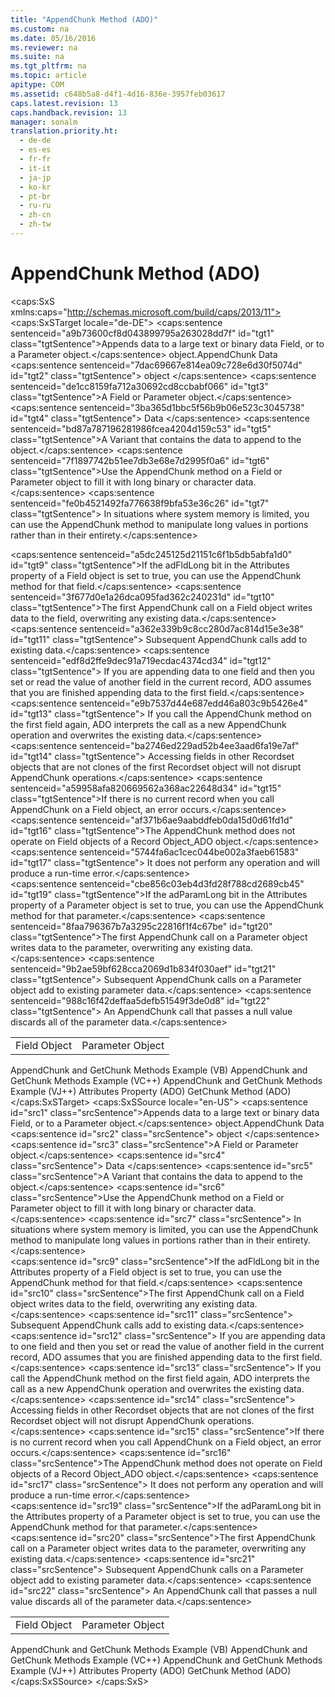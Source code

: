 ```yaml
---
title: "AppendChunk Method (ADO)"
ms.custom: na
ms.date: 05/16/2016
ms.reviewer: na
ms.suite: na
ms.tgt_pltfrm: na
ms.topic: article
apitype: COM
ms.assetid: c648b5a8-d4f1-4d16-836e-3957feb03617
caps.latest.revision: 13
caps.handback.revision: 13
manager: sonalm
translation.priority.ht: 
  - de-de
  - es-es
  - fr-fr
  - it-it
  - ja-jp
  - ko-kr
  - pt-br
  - ru-ru
  - zh-cn
  - zh-tw
---
```

# AppendChunk Method (ADO)
<?xml version="1.0" encoding="utf-8"?>
<caps:SxS xmlns:caps="http://schemas.microsoft.com/build/caps/2013/11">
  <caps:SxSTarget locale="de-DE">
    <developerReferenceWithSyntaxDocument xsi:schemaLocation="http://ddue.schemas.microsoft.com/authoring/2003/5 http://dduestorage.blob.core.windows.net/ddueschema/developer.xsd" xmlns="http://ddue.schemas.microsoft.com/authoring/2003/5" xmlns:xlink="http://www.w3.org/1999/xlink" xmlns:xsi="http://www.w3.org/2001/XMLSchema-instance">
      <introduction>
        <para>
          <caps:sentence sentenceid="a9b73600cf8d043899795a263028dd7f" id="tgt1" class="tgtSentence">Appends data to a large text or binary data <legacyLink xlink:href="b10a72fc-3c4b-4186-a70b-993dc9f7a092">Field</legacyLink>, or to a <legacyLink xlink:href="e010e794-7f0f-4026-8b5b-37328e437d63">Parameter</legacyLink> object.</caps:sentence>
        </para>
      </introduction>
      <syntaxSection>
        <legacySyntax>
object.AppendChunk Data</legacySyntax>
      </syntaxSection>
      <parameters>
        <content>
          <definitionTable>
            <definedTerm>
              <caps:sentence sentenceid="7dac69667e814ea09c728e6d30f5074d" id="tgt2" class="tgtSentence"> <legacyItalic>object</legacyItalic> </caps:sentence>
            </definedTerm>
            <definition>
              <para>
                <caps:sentence sentenceid="de1cc8159fa712a30692cd8ccbabf066" id="tgt3" class="tgtSentence">A <unmanagedCodeEntityReference>Field</unmanagedCodeEntityReference> or <unmanagedCodeEntityReference>Parameter</unmanagedCodeEntityReference> object.</caps:sentence>
              </para>
            </definition>
            <definedTerm>
              <caps:sentence sentenceid="3ba365d1bbc5f56b9b06e523c3045738" id="tgt4" class="tgtSentence"> <legacyItalic>Data</legacyItalic> </caps:sentence>
            </definedTerm>
            <definition>
              <para>
                <caps:sentence sentenceid="bd87a787196281986fcea4204d159c53" id="tgt5" class="tgtSentence">A <legacyBold>Variant</legacyBold> that contains the data to append to the object.</caps:sentence>
              </para>
            </definition>
          </definitionTable>
        </content>
      </parameters>
      <languageReferenceRemarks>
        <content>
          <para>
            <caps:sentence sentenceid="7f1897742b51ee7db3e68e7d2995f0a6" id="tgt6" class="tgtSentence">Use the <unmanagedCodeEntityReference>AppendChunk</unmanagedCodeEntityReference> method on a <unmanagedCodeEntityReference>Field</unmanagedCodeEntityReference> or <unmanagedCodeEntityReference>Parameter</unmanagedCodeEntityReference> object to fill it with long binary or character data.</caps:sentence>
            <caps:sentence sentenceid="fe0b4521492fa776638f9bfa53e36c26" id="tgt7" class="tgtSentence"> In situations where system memory is limited, you can use the <unmanagedCodeEntityReference>AppendChunk</unmanagedCodeEntityReference> method to manipulate long values in portions rather than in their entirety.</caps:sentence>
          </para>
        </content>
        <sections>
          <section>
            <title>
              <caps:sentence sentenceid="06e3d36fa30cea095545139854ad1fb9" id="tgt8" class="tgtSentence">Field</caps:sentence>
            </title>
            <content>
              <para>
                <caps:sentence sentenceid="a5dc245125d21151c6f1b5db5abfa1d0" id="tgt9" class="tgtSentence">If the <legacyBold>adFldLong</legacyBold> bit in the <legacyLink xlink:href="acc15d40-68a6-4ba9-85bd-12d331aecaa6">Attributes</legacyLink> property of a <unmanagedCodeEntityReference>Field</unmanagedCodeEntityReference> object is set to <languageKeyword>true</languageKeyword>, you can use the <unmanagedCodeEntityReference>AppendChunk</unmanagedCodeEntityReference> method for that field.</caps:sentence>
              </para>
              <para>
                <caps:sentence sentenceid="3f677d0e1a26dca095fad362c240231d" id="tgt10" class="tgtSentence">The first <unmanagedCodeEntityReference>AppendChunk</unmanagedCodeEntityReference> call on a <unmanagedCodeEntityReference>Field</unmanagedCodeEntityReference> object writes data to the field, overwriting any existing data.</caps:sentence>
                <caps:sentence sentenceid="a362e339b9c8cc280d7ac814d15e3e38" id="tgt11" class="tgtSentence"> Subsequent <unmanagedCodeEntityReference>AppendChunk</unmanagedCodeEntityReference> calls add to existing data.</caps:sentence>
                <caps:sentence sentenceid="edf8d2ffe9dec91a719ecdac4374cd34" id="tgt12" class="tgtSentence"> If you are appending data to one field and then you set or read the value of another field in the current record, ADO assumes that you are finished appending data to the first field.</caps:sentence>
                <caps:sentence sentenceid="e9b7537d44e687edd46a803c9b5426e4" id="tgt13" class="tgtSentence"> If you call the <unmanagedCodeEntityReference>AppendChunk</unmanagedCodeEntityReference> method on the first field again, ADO interprets the call as a new <unmanagedCodeEntityReference>AppendChunk</unmanagedCodeEntityReference> operation and overwrites the existing data.</caps:sentence>
                <caps:sentence sentenceid="ba2746ed229ad52b4ee3aad6fa19e7af" id="tgt14" class="tgtSentence"> Accessing fields in other <legacyLink xlink:href="ede1415f-c3df-4cc5-a05b-2576b2b84b60">Recordset</legacyLink> objects that are not clones of the first <unmanagedCodeEntityReference>Recordset</unmanagedCodeEntityReference> object will not disrupt <unmanagedCodeEntityReference>AppendChunk</unmanagedCodeEntityReference> operations.</caps:sentence>
              </para>
              <para>
                <caps:sentence sentenceid="a59958afa820669562a368ac22648d34" id="tgt15" class="tgtSentence">If there is no current record when you call <unmanagedCodeEntityReference>AppendChunk</unmanagedCodeEntityReference> on a <unmanagedCodeEntityReference>Field</unmanagedCodeEntityReference> object, an error occurs.</caps:sentence>
              </para>
              <alert class="note">
                <para>
                  <caps:sentence sentenceid="af371b6ae9aabddfeb0da15d0d61fd1d" id="tgt16" class="tgtSentence">The <unmanagedCodeEntityReference>AppendChunk</unmanagedCodeEntityReference> method does not operate on <unmanagedCodeEntityReference>Field</unmanagedCodeEntityReference> objects of a <link xlink:href="db83ed2c-a8e3-460c-8682-64667e4d5d01">Record Object_ADO</link> object.</caps:sentence>
                  <caps:sentence sentenceid="5744fa6ac1cec044be002a3faeb61583" id="tgt17" class="tgtSentence"> It does not perform any operation and will produce a run-time error.</caps:sentence>
                </para>
              </alert>
            </content>
          </section>
          <section>
            <title>
              <caps:sentence sentenceid="03144cce1fcdacdbe993e5266c0bf3f3" id="tgt18" class="tgtSentence">Parameter</caps:sentence>
            </title>
            <content>
              <para>
                <caps:sentence sentenceid="cbe856c03eb4d3fd28f788cd2689cb45" id="tgt19" class="tgtSentence">If the <legacyBold>adParamLong</legacyBold> bit in the <unmanagedCodeEntityReference>Attributes</unmanagedCodeEntityReference> property of a <unmanagedCodeEntityReference>Parameter</unmanagedCodeEntityReference> object is set to <languageKeyword>true</languageKeyword>, you can use the <unmanagedCodeEntityReference>AppendChunk</unmanagedCodeEntityReference> method for that parameter.</caps:sentence>
              </para>
              <para>
                <caps:sentence sentenceid="8faa796367b7a3295c22816f1f4c67be" id="tgt20" class="tgtSentence">The first <unmanagedCodeEntityReference>AppendChunk</unmanagedCodeEntityReference> call on a <unmanagedCodeEntityReference>Parameter</unmanagedCodeEntityReference> object writes data to the parameter, overwriting any existing data.</caps:sentence>
                <caps:sentence sentenceid="9b2ae59bf628cca2069d1b834f030aef" id="tgt21" class="tgtSentence"> Subsequent <unmanagedCodeEntityReference>AppendChunk</unmanagedCodeEntityReference> calls on a <unmanagedCodeEntityReference>Parameter</unmanagedCodeEntityReference> object add to existing parameter data.</caps:sentence>
                <caps:sentence sentenceid="988c16f42deffaa5defb51549f3de0d8" id="tgt22" class="tgtSentence"> An <unmanagedCodeEntityReference>AppendChunk</unmanagedCodeEntityReference> call that passes a null value discards all of the parameter data.</caps:sentence>
              </para>
            </content>
          </section>
        </sections>
      </languageReferenceRemarks>
      <section>
        <title>
          <caps:sentence sentenceid="2f342d3be839cc5b67ae0de7d404b8e6" id="tgt23" class="tgtSentence">Applies To</caps:sentence>
        </title>
        <content>
          <table>
            <tbody>
              <tr>
                <TD>
                  <para>
                    <link xlink:href="b10a72fc-3c4b-4186-a70b-993dc9f7a092">Field Object</link>
                  </para>
                </TD>
                <TD>
                  <para>
                    <link xlink:href="e010e794-7f0f-4026-8b5b-37328e437d63">Parameter Object</link>
                  </para>
                </TD>
              </tr>
            </tbody>
          </table>
        </content>
      </section>
      <relatedTopics>
        <link xlink:href="c07862b5-e466-46bd-910b-59ac96709cb9">AppendChunk and GetChunk Methods Example (VB)</link>
        <link xlink:href="51aa99be-d5ca-46ac-8b3f-1b03ce4f0b2a">AppendChunk and GetChunk Methods Example (VC++)</link>
        <link xlink:href="c21d0e82-81b3-4b06-a91e-77efad17c093">AppendChunk and GetChunk Methods Example (VJ++)</link>
        <link xlink:href="acc15d40-68a6-4ba9-85bd-12d331aecaa6">Attributes Property (ADO)</link>
        <link xlink:href="fc268e22-205b-44a3-9038-ffed51e23e10">GetChunk Method (ADO)</link>
      </relatedTopics>
    </developerReferenceWithSyntaxDocument>
  </caps:SxSTarget>
  <caps:SxSSource locale="en-US">
    <developerReferenceWithSyntaxDocument xsi:schemaLocation="http://ddue.schemas.microsoft.com/authoring/2003/5 http://dduestorage.blob.core.windows.net/ddueschema/developer.xsd" xmlns="http://ddue.schemas.microsoft.com/authoring/2003/5" xmlns:xlink="http://www.w3.org/1999/xlink" xmlns:xsi="http://www.w3.org/2001/XMLSchema-instance">
      <introduction>
        <para>
          <caps:sentence id="src1" class="srcSentence">Appends data to a large text or binary data <legacyLink xlink:href="b10a72fc-3c4b-4186-a70b-993dc9f7a092">Field</legacyLink>, or to a <legacyLink xlink:href="e010e794-7f0f-4026-8b5b-37328e437d63">Parameter</legacyLink> object.</caps:sentence>
        </para>
      </introduction>
      <syntaxSection>
        <legacySyntax>
object.AppendChunk Data</legacySyntax>
      </syntaxSection>
      <parameters>
        <content>
          <definitionTable>
            <definedTerm>
              <caps:sentence id="src2" class="srcSentence"> <legacyItalic>object</legacyItalic> </caps:sentence>
            </definedTerm>
            <definition>
              <para>
                <caps:sentence id="src3" class="srcSentence">A <unmanagedCodeEntityReference>Field</unmanagedCodeEntityReference> or <unmanagedCodeEntityReference>Parameter</unmanagedCodeEntityReference> object.</caps:sentence>
              </para>
            </definition>
            <definedTerm>
              <caps:sentence id="src4" class="srcSentence"> <legacyItalic>Data</legacyItalic> </caps:sentence>
            </definedTerm>
            <definition>
              <para>
                <caps:sentence id="src5" class="srcSentence">A <legacyBold>Variant</legacyBold> that contains the data to append to the object.</caps:sentence>
              </para>
            </definition>
          </definitionTable>
        </content>
      </parameters>
      <languageReferenceRemarks>
        <content>
          <para>
            <caps:sentence id="src6" class="srcSentence">Use the <unmanagedCodeEntityReference>AppendChunk</unmanagedCodeEntityReference> method on a <unmanagedCodeEntityReference>Field</unmanagedCodeEntityReference> or <unmanagedCodeEntityReference>Parameter</unmanagedCodeEntityReference> object to fill it with long binary or character data.</caps:sentence>
            <caps:sentence id="src7" class="srcSentence"> In situations where system memory is limited, you can use the <unmanagedCodeEntityReference>AppendChunk</unmanagedCodeEntityReference> method to manipulate long values in portions rather than in their entirety.</caps:sentence>
          </para>
        </content>
        <sections>
          <section>
            <title>
              <caps:sentence id="src8" class="srcSentence">Field</caps:sentence>
            </title>
            <content>
              <para>
                <caps:sentence id="src9" class="srcSentence">If the <legacyBold>adFldLong</legacyBold> bit in the <legacyLink xlink:href="acc15d40-68a6-4ba9-85bd-12d331aecaa6">Attributes</legacyLink> property of a <unmanagedCodeEntityReference>Field</unmanagedCodeEntityReference> object is set to <languageKeyword>true</languageKeyword>, you can use the <unmanagedCodeEntityReference>AppendChunk</unmanagedCodeEntityReference> method for that field.</caps:sentence>
              </para>
              <para>
                <caps:sentence id="src10" class="srcSentence">The first <unmanagedCodeEntityReference>AppendChunk</unmanagedCodeEntityReference> call on a <unmanagedCodeEntityReference>Field</unmanagedCodeEntityReference> object writes data to the field, overwriting any existing data.</caps:sentence>
                <caps:sentence id="src11" class="srcSentence"> Subsequent <unmanagedCodeEntityReference>AppendChunk</unmanagedCodeEntityReference> calls add to existing data.</caps:sentence>
                <caps:sentence id="src12" class="srcSentence"> If you are appending data to one field and then you set or read the value of another field in the current record, ADO assumes that you are finished appending data to the first field.</caps:sentence>
                <caps:sentence id="src13" class="srcSentence"> If you call the <unmanagedCodeEntityReference>AppendChunk</unmanagedCodeEntityReference> method on the first field again, ADO interprets the call as a new <unmanagedCodeEntityReference>AppendChunk</unmanagedCodeEntityReference> operation and overwrites the existing data.</caps:sentence>
                <caps:sentence id="src14" class="srcSentence"> Accessing fields in other <legacyLink xlink:href="ede1415f-c3df-4cc5-a05b-2576b2b84b60">Recordset</legacyLink> objects that are not clones of the first <unmanagedCodeEntityReference>Recordset</unmanagedCodeEntityReference> object will not disrupt <unmanagedCodeEntityReference>AppendChunk</unmanagedCodeEntityReference> operations.</caps:sentence>
              </para>
              <para>
                <caps:sentence id="src15" class="srcSentence">If there is no current record when you call <unmanagedCodeEntityReference>AppendChunk</unmanagedCodeEntityReference> on a <unmanagedCodeEntityReference>Field</unmanagedCodeEntityReference> object, an error occurs.</caps:sentence>
              </para>
              <alert class="note">
                <para>
                  <caps:sentence id="src16" class="srcSentence">The <unmanagedCodeEntityReference>AppendChunk</unmanagedCodeEntityReference> method does not operate on <unmanagedCodeEntityReference>Field</unmanagedCodeEntityReference> objects of a <link xlink:href="db83ed2c-a8e3-460c-8682-64667e4d5d01">Record Object_ADO</link> object.</caps:sentence>
                  <caps:sentence id="src17" class="srcSentence"> It does not perform any operation and will produce a run-time error.</caps:sentence>
                </para>
              </alert>
            </content>
          </section>
          <section>
            <title>
              <caps:sentence id="src18" class="srcSentence">Parameter</caps:sentence>
            </title>
            <content>
              <para>
                <caps:sentence id="src19" class="srcSentence">If the <legacyBold>adParamLong</legacyBold> bit in the <unmanagedCodeEntityReference>Attributes</unmanagedCodeEntityReference> property of a <unmanagedCodeEntityReference>Parameter</unmanagedCodeEntityReference> object is set to <languageKeyword>true</languageKeyword>, you can use the <unmanagedCodeEntityReference>AppendChunk</unmanagedCodeEntityReference> method for that parameter.</caps:sentence>
              </para>
              <para>
                <caps:sentence id="src20" class="srcSentence">The first <unmanagedCodeEntityReference>AppendChunk</unmanagedCodeEntityReference> call on a <unmanagedCodeEntityReference>Parameter</unmanagedCodeEntityReference> object writes data to the parameter, overwriting any existing data.</caps:sentence>
                <caps:sentence id="src21" class="srcSentence"> Subsequent <unmanagedCodeEntityReference>AppendChunk</unmanagedCodeEntityReference> calls on a <unmanagedCodeEntityReference>Parameter</unmanagedCodeEntityReference> object add to existing parameter data.</caps:sentence>
                <caps:sentence id="src22" class="srcSentence"> An <unmanagedCodeEntityReference>AppendChunk</unmanagedCodeEntityReference> call that passes a null value discards all of the parameter data.</caps:sentence>
              </para>
            </content>
          </section>
        </sections>
      </languageReferenceRemarks>
      <section>
        <title>
          <caps:sentence id="src23" class="srcSentence">Applies To</caps:sentence>
        </title>
        <content>
          <table>
            <tbody>
              <tr>
                <TD>
                  <para>
                    <link xlink:href="b10a72fc-3c4b-4186-a70b-993dc9f7a092">Field Object</link>
                  </para>
                </TD>
                <TD>
                  <para>
                    <link xlink:href="e010e794-7f0f-4026-8b5b-37328e437d63">Parameter Object</link>
                  </para>
                </TD>
              </tr>
            </tbody>
          </table>
        </content>
      </section>
      <relatedTopics>
        <link xlink:href="c07862b5-e466-46bd-910b-59ac96709cb9">AppendChunk and GetChunk Methods Example (VB)</link>
        <link xlink:href="51aa99be-d5ca-46ac-8b3f-1b03ce4f0b2a">AppendChunk and GetChunk Methods Example (VC++)</link>
        <link xlink:href="c21d0e82-81b3-4b06-a91e-77efad17c093">AppendChunk and GetChunk Methods Example (VJ++)</link>
        <link xlink:href="acc15d40-68a6-4ba9-85bd-12d331aecaa6">Attributes Property (ADO)</link>
        <link xlink:href="fc268e22-205b-44a3-9038-ffed51e23e10">GetChunk Method (ADO)</link>
      </relatedTopics>
    </developerReferenceWithSyntaxDocument>
  </caps:SxSSource>
</caps:SxS>